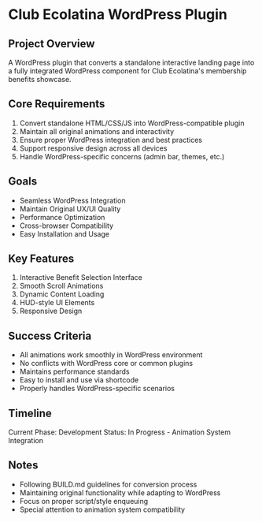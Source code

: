 # Club Ecolatina WordPress Plugin

## Project Overview

A WordPress plugin that converts a standalone interactive landing page into a fully integrated WordPress component for Club Ecolatina's membership benefits showcase.

## Core Requirements

1. Convert standalone HTML/CSS/JS into WordPress-compatible plugin
2. Maintain all original animations and interactivity
3. Ensure proper WordPress integration and best practices
4. Support responsive design across all devices
5. Handle WordPress-specific concerns (admin bar, themes, etc.)

## Goals

-   Seamless WordPress Integration
-   Maintain Original UX/UI Quality
-   Performance Optimization
-   Cross-browser Compatibility
-   Easy Installation and Usage

## Key Features

1. Interactive Benefit Selection Interface
2. Smooth Scroll Animations
3. Dynamic Content Loading
4. HUD-style UI Elements
5. Responsive Design

## Success Criteria

-   All animations work smoothly in WordPress environment
-   No conflicts with WordPress core or common plugins
-   Maintains performance standards
-   Easy to install and use via shortcode
-   Properly handles WordPress-specific scenarios

## Timeline

Current Phase: Development
Status: In Progress - Animation System Integration

## Notes

-   Following BUILD.md guidelines for conversion process
-   Maintaining original functionality while adapting to WordPress
-   Focus on proper script/style enqueuing
-   Special attention to animation system compatibility
